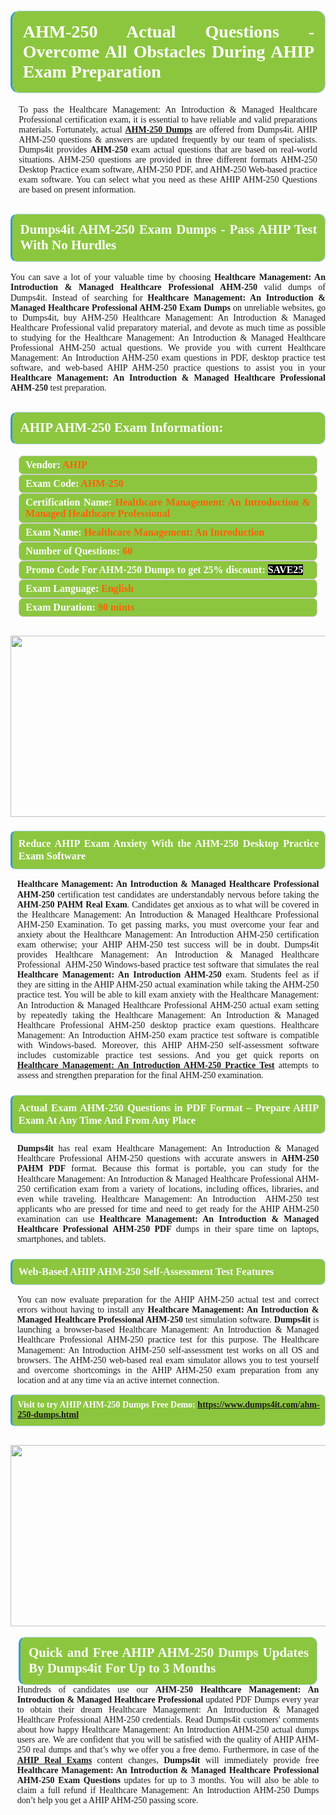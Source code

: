 <h1 style="text-align: justify;"><span style="font-family:Times New Roman,Times,serif;"><strong><span style="display: block; color: #FFFFFF; background: #8cc63f; border: 0.5px solid #AED6F1; border-left: 3px solid #3498DB; padding: .6em; border-radius: 0.5em;">AHM-250 Actual Questions - Overcome All Obstacles During AHIP Exam Preparation</span></strong></span></h1>

<p style="margin: 0in 10pt; text-align: justify;"><span style="font-size:14px;"><span style="font-family:Times New Roman,Times,serif;"><span style="line-height:115%"><span style="line-height:115%">To pass the Healthcare Management: An Introduction & Managed Healthcare Professional certification exam, it is essential to have reliable and valid preparations materials. Fortunately, actual <a href="https://www.dumps4it.com/ahm-250-dumps.html"><b>AHM-250 Dumps</b></a> are offered from Dumps4it. AHIP AHM-250 questions & answers are updated frequently by our team of specialists. Dumps4it provides <b>AHM-250 </b>exam actual questions that are based on real-world situations. AHM-250 <b> </b>questions are provided in three different formats AHM-250 Desktop Practice exam software, AHM-250 PDF, and AHM-250 Web-based practice exam software. You can select what you need as these AHIP AHM-250 Questions are based on present information.</span></span></span></span></p>

<h2 style="text-align: justify;"><span style="font-family:Times New Roman,Times,serif;"><strong><span style="display: block; color: #FFFFFF; background: #8cc63f; border: 0.5px solid #AED6F1; border-left: 3px solid #3498DB; padding: .6em; border-radius: 0.5em;">Dumps4it AHM-250 Exam Dumps - Pass AHIP Test With No Hurdles </span></strong></span></h2>

<p style="text-align: justify;"><span style="font-size:14px;"><span style="font-family:Times New Roman,Times,serif;"><span style="line-height:115%"><span sans-serif=""><span style="line-height:115%"><span new="" roman="" times="">You can save a lot of your valuable time by choosing <strong>Healthcare Management: An Introduction & Managed Healthcare Professional AHM-250</strong> valid dumps of Dumps4it. Instead of searching for <strong>Healthcare Management: An Introduction & Managed Healthcare Professional AHM-250 Exam Dumps</strong> on unreliable websites, go to Dumps4it, buy AHM-250 Healthcare Management: An Introduction & Managed Healthcare Professional valid preparatory material, and devote as much time as possible to studying for the Healthcare Management: An Introduction & Managed Healthcare Professional AHM-250 actual questions. We provide you with current Healthcare Management: An Introduction AHM-250 exam questions in PDF, desktop practice test software, and web-based AHIP AHM-250 practice questions to assist you in your <strong>Healthcare Management: An Introduction & Managed Healthcare Professional AHM-250</strong> test preparation.</span></span></span></span></span></span></p>

<h2 style="text-align: justify;"><span style="font-family:Times New Roman,Times,serif;"><strong><span style="display: block; color: #FFFFFF; background: #8cc63f; border: 0.5px solid #AED6F1; border-left: 3px solid #3498DB; padding: .6em; border-radius: 0.5em;">AHIP AHM-250 Exam Information:</span></strong></span></h2>

<div style="margin: 0cm 10pt; background: rgb(140, 198, 63); border: 1px solid rgb(204, 204, 204); padding: 5px 10px; border-radius: 0.5em; text-align: justify;"><span style="font-family:Times New Roman,Times,serif;"><span style="font-size: 11pt;"><span style="line-height: normal;"><strong><span style="font-size: 12.0pt;"><span style="color: #FFFFFF;">Vendor:</span> <span style="color: #FF6106;">AHIP</span></span></strong></span></span></span></div>

<div style="margin: 0cm 10pt; background: rgb(140, 198, 63); border: 1px solid rgb(204, 204, 204); padding: 5px 10px; border-radius: 0.5em; text-align: justify;"><span style="font-family:Times New Roman,Times,serif;"><span style="font-size: 11pt;"><span style="line-height: normal;"><strong><span style="font-size: 12.0pt;"><span style="color: #FFFFFF;">Exam Code:</span> <span style="color: #FF6106;">AHM-250</span></span></strong></span></span></span></div>

<div style="margin: 0cm 10pt; background: rgb(140, 198, 63); border: 1px solid rgb(204, 204, 204); padding: 5px 10px; border-radius: 0.5em; text-align: justify;"><span style="font-family:Times New Roman,Times,serif;"><span style="font-size: 11pt;"><span style="line-height: normal;"><strong><span style="font-size: 12.0pt;"><span style="color: #FFFFFF;">Certification Name:</span> <span style="color: #FF6106;">Healthcare Management: An Introduction & Managed Healthcare Professional</span></span></strong></span></span></span></div>

<div style="margin: 0cm 10pt; background: rgb(140, 198, 63); border: 1px solid rgb(204, 204, 204); padding: 5px 10px; border-radius: 0.5em; text-align: justify;"><span style="font-family:Times New Roman,Times,serif;"><span style="font-size: 11pt;"><span style="line-height: normal;"><strong><span style="font-size: 12.0pt;"><span style="color: #FFFFFF;">Exam Name:</span> <span style="color: #FF6106;">Healthcare Management: An Introduction</span></span></strong></span></span></span></div>

<div style="margin: 0cm 10pt; background: rgb(140, 198, 63); border: 1px solid rgb(204, 204, 204); padding: 5px 10px; border-radius: 0.5em; text-align: justify;"><span style="font-family:Times New Roman,Times,serif;"><span style="font-size: 11pt;"><span style="line-height: normal;"><strong><span style="font-size: 12.0pt;"><span style="color: #FFFFFF;">Number of Questions: </span><span style="color: #FF6106;">60</span></span></strong></span></span></span></div>

<div style="margin: 0cm 10pt; background: rgb(140, 198, 63); border: 1px solid rgb(204, 204, 204); padding: 5px 10px; border-radius: 0.5em; text-align: justify;"><span style="font-family:Times New Roman,Times,serif;"><span style="font-size: 11pt;"><span style="line-height: normal;"><strong><span style="font-size: 12.0pt;"><span style="color: #FFFFFF;">Promo Code For AHM-250 Dumps to get 25% discount: </span><span style="color:#FFFFFF;"><span style="background-color:#000000;">SAVE25</span></span></span></strong></span></span></span></div>

<div style="margin: 0cm 10pt; background: rgb(140, 198, 63); border: 1px solid rgb(204, 204, 204); padding: 5px 10px; border-radius: 0.5em; text-align: justify;"><span style="font-family:Times New Roman,Times,serif;"><span style="font-size: 11pt;"><span style="line-height: normal;"><strong><span style="font-size: 12.0pt;"><span style="color: #FFFFFF;">Exam Language:</span> <span style="color: #FF6106;">English</span></span></strong></span></span></span></div>

<div style="margin: 0cm 10pt; background: rgb(140, 198, 63); border: 1px solid rgb(204, 204, 204); padding: 5px 10px; border-radius: 0.5em; text-align: justify;"><span style="font-family:Times New Roman,Times,serif;"><span style="font-size: 11pt;"><span style="line-height: normal;"><strong><span style="font-size: 12.0pt;"><span style="color: #FFFFFF;">Exam Duration: </span><span style="color: #FF6106;">90 mints</span></span></strong></span></span></span></div>

<p style="text-align: justify;"><span style="font-family:Times New Roman,Times,serif;">                                                                                <a href="https://www.dumps4it.com/ahm-250-dumps.html"><img src="https://i.imgur.com/a474NNd.jpg" style="height: 290px; width: 700px;" /></a></span></p>

<h3 style="text-align: justify;"><span style="font-family:Times New Roman,Times,serif;"><strong><span style="display: block; color: #FFFFFF; background: #8cc63f; border: 0.5px solid #AED6F1; border-left: 3px solid #3498DB; padding: .6em; border-radius: 0.5em;">Reduce AHIP Exam Anxiety With the AHM-250 Desktop Practice Exam Software </span></strong></span></h3>

<p style="margin: 0in 8pt; text-align: justify;"><span style="font-family:Times New Roman,Times,serif;"><span style="font-size:14px;"><span style="line-height:115%"><span sans-serif=""><span style="line-height:115%"><span new="" roman="" times=""><strong>Healthcare Management: An Introduction & Managed Healthcare Professional AHM-250</strong> certification test candidates are understandably nervous before taking the <strong>AHM-250 PAHM Real Exam</strong>. Candidates get anxious as to what will be covered in the Healthcare Management: An Introduction & Managed Healthcare Professional AHM-250 Examination. To get passing marks, you must overcome your fear and anxiety about the Healthcare Management: An Introduction AHM-250 certification exam otherwise; your AHIP AHM-250 test success will be in doubt. Dumps4it provides Healthcare Management: An Introduction & Managed Healthcare Professional  AHM-250 Windows-based practice test software that simulates the real <strong>Healthcare Management: An Introduction AHM-250</strong> exam. Students feel as if they are sitting in the AHIP AHM-250 actual examination while taking the AHM-250 practice test. You will be able to kill exam anxiety with the Healthcare Management: An Introduction & Managed Healthcare Professional AHM-250 actual exam setting by repeatedly taking the Healthcare Management: An Introduction & Managed Healthcare Professional AHM-250 desktop practice exam questions. Healthcare Management: An Introduction AHM-250 exam practice test software is compatible with Windows-based. Moreover, this AHIP AHM-250 self-assessment software includes customizable practice test sessions. And you get quick reports on <a href="https://www.dumps4it.com/ahm-250-dumps.html"><strong>Healthcare Management: An Introduction AHM-250 Practice Test</strong></a> attempts to assess and strengthen preparation for the final AHM-250 examination.</span></span></span></span></span></span></p>

<h3 style="text-align: justify;"><span style="font-family:Times New Roman,Times,serif;"><strong><span style="display: block; color: #FFFFFF; background: #8cc63f; border: 0.5px solid #AED6F1; border-left: 3px solid #3498DB; padding: .6em; border-radius: 0.5em;">Actual Exam AHM-250 Questions in PDF Format – Prepare AHIP Exam At Any Time And From Any Place </span></strong></span></h3>

<p style="margin: 0in 8pt; text-align: justify;"><span style="font-size:14px;"><span style="font-family:Times New Roman,Times,serif;"><span style="line-height:115%"><span sans-serif=""><span style="line-height:115%"><span new="" roman="" times=""><strong>Dumps4it</strong> has real exam Healthcare Management: An Introduction & Managed Healthcare Professional AHM-250 questions with accurate answers<strong> </strong>in <strong>AHM-250 PAHM PDF</strong> format. Because this format is portable, you can study for the Healthcare Management: An Introduction & Managed Healthcare Professional AHM-250 certification exam from a variety of locations, including offices, libraries, and even while traveling. Healthcare Management: An Introduction  AHM-250 test applicants who are pressed for time and need to get ready for the AHIP AHM-250 examination can use <strong>Healthcare Management: An Introduction & Managed Healthcare Professional AHM-250 PDF</strong> dumps in their spare time on laptops, smartphones, and tablets.</span></span></span></span></span></span></p>

<h3 style="text-align: justify;"><span style="font-family:Times New Roman,Times,serif;"><strong><span style="display: block; color: #FFFFFF; background: #8cc63f; border: 0.5px solid #AED6F1; border-left: 3px solid #3498DB; padding: .6em; border-radius: 0.5em;">Web-Based AHIP AHM-250 Self-Assessment Test Features </span></strong></span></h3>

<p style="margin: 0in 8pt; text-align: justify;"><span style="font-size:14px;"><span style="font-family:Times New Roman,Times,serif;"><span style="line-height:115%"><span sans-serif=""><span style="line-height:115%"><span new="" roman="" times="">You can now evaluate preparation for the AHIP AHM-250 actual test and correct errors without having to install any <strong>Healthcare Management: An Introduction & Managed Healthcare Professional AHM-250</strong> test simulation software. <strong>Dumps4it</strong> is launching a browser-based Healthcare Management: An Introduction & Managed Healthcare Professional AHM-250 practice test for this purpose. The Healthcare Management: An Introduction AHM-250 self-assessment test works on all OS and browsers. The AHM-250 web-based real exam simulator allows you to test yourself and overcome shortcomings in the AHIP AHM-250 exam preparation from any location and at any time via an active internet connection.</span></span></span></span></span></span></p>

<p style="margin-right: 0in; margin-left: 0in; text-align: justify;"><span style="font-family:Times New Roman,Times,serif;"><strong><span style="display: block; color: #FFFFFF; background: #8cc63f; border: 0.5px solid #AED6F1; border-left: 3px solid #3498DB; padding: .6em; border-radius: 0.5em;"><span ms="" trebuchet="">Visit to try AHIP AHM-250 Dumps Free Demo: </span><a href="https://www.dumps4it.com/ahm-250-dumps.html" ms="" trebuchet="">https://www.dumps4it.com/ahm-250-dumps.html</a></span></strong></span></p>

<p style="margin: 0in 0.0001pt; text-align: justify;"><span style="font-family:Times New Roman,Times,serif;">                                                                             <a href="https://www.dumps4it.com/ahm-250-dumps.html"><img src="https://i.imgur.com/tHvwmqt.jpg" style="height: 290px; width: 700px;" /></a></span></p>

<p style="margin: 0in 0.0001pt; text-align: justify;"> </p>

<h2 style="margin: 0in 10pt; text-align: justify;"><span style="font-family:Times New Roman,Times,serif;"><strong><span style="display: block; color: #FFFFFF; background: #8cc63f; border: 0.5px solid #AED6F1; border-left: 3px solid #3498DB; padding: .6em; border-radius: 0.5em;">Quick and Free AHIP AHM-250 Dumps Updates By Dumps4it For Up to 3 Months</span></strong></span></h2>

<p style="margin: 0in 8pt; text-align: justify;"><span style="font-size:14px;"><span style="font-family:Times New Roman,Times,serif;"><span style="line-height:115%"><span sans-serif=""><span style="line-height:115%"><span new="" roman="" times="">Hundreds of candidates use our <strong>AHM-250 Healthcare Management: An Introduction & Managed Healthcare Professional</strong> updated PDF Dumps every year to obtain their dream Healthcare Management: An Introduction & Managed Healthcare Professional AHM-250 credentials. Read Dumps4it customers' comments about how happy Healthcare Management: An Introduction AHM-250 actual dumps users are. We are confident that you will be satisfied with the quality of AHIP AHM-250 real dumps and that’s why we offer you a free demo. Furthermore, in case of the <a href="https://www.dumps4it.com/ahip-real-exams.html"><strong>AHIP Real Exams</strong></a> content changes, <strong>Dumps4it </strong>will immediately provide free <strong>Healthcare Management: An Introduction & Managed Healthcare Professional AHM-250 Exam Questions</strong> updates for up to 3 months. You will also be able to claim a full refund if Healthcare Management: An Introduction AHM-250 Dumps don’t help you get a AHIP AHM-250 passing score. </span></span></span></span></span></span></p>
<gdiv></gdiv><gdiv></gdiv><gdiv></gdiv><gdiv></gdiv><gdiv></gdiv><gdiv></gdiv><gdiv></gdiv><gdiv></gdiv><gdiv></gdiv><gdiv></gdiv><gdiv></gdiv><gdiv></gdiv><gdiv></gdiv><gdiv></gdiv><gdiv></gdiv><gdiv></gdiv><gdiv></gdiv><gdiv></gdiv><gdiv></gdiv><gdiv></gdiv><gdiv></gdiv><gdiv></gdiv><gdiv></gdiv><gdiv></gdiv><gdiv></gdiv><gdiv></gdiv><gdiv></gdiv><gdiv></gdiv><gdiv></gdiv><gdiv></gdiv>
